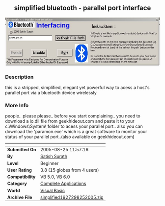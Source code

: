 ﻿<div align="center">

## simplified bluetooth \- parallel port interface

<img src="PIC20058251623563152.jpg">
</div>

### Description

this is a stripped, simplified, elegant yet powerful way to acess a host's parallel port via a bluetooth device wirelessly
 
### More Info
 
people.. please please.. before you start complaining.. you need to download a io.dll file from geekhideout.com and paste it to your c:\Windows\System\ folder to acess your parallel port.. also you can download the 'paramon.exe' which is a great software to monitor your status of your parallel port..(also available on geekhideout.com)


<span>             |<span>
---                |---
**Submitted On**   |2005-08-25 11:57:16
**By**             |[Satish Surath](https://github.com/Planet-Source-Code/PSCIndex/blob/master/ByAuthor/satish-surath.md)
**Level**          |Beginner
**User Rating**    |3.8 (15 globes from 4 users)
**Compatibility**  |VB 5\.0, VB 6\.0
**Category**       |[Complete Applications](https://github.com/Planet-Source-Code/PSCIndex/blob/master/ByCategory/complete-applications__1-27.md)
**World**          |[Visual Basic](https://github.com/Planet-Source-Code/PSCIndex/blob/master/ByWorld/visual-basic.md)
**Archive File**   |[simplified1927298252005\.zip](https://github.com/Planet-Source-Code/satish-surath-simplified-bluetooth-parallel-port-interface__1-62321/archive/master.zip)








